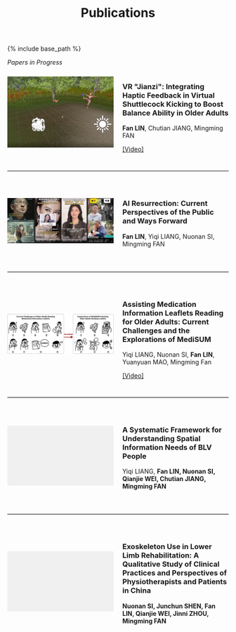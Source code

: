 ﻿---
layout: archive
title: "Publications"
permalink: /publications/
author_profile: true
---

{% include base_path %}

*Papers in Progress*

<div style="display: flex; align-items: center; margin-bottom: 40px;">
  <div style="flex: 1;">
    <img src='/images/pub1.jpg' style="width: 100%; max-width: 300px;">
  </div>
  <div style="flex: 1; padding-left: 20px;">
    <h3>VR "Jianzi": Integrating Haptic Feedback in Virtual Shuttlecock Kicking to Boost Balance Ability in Older Adults</h3>
    <p><strong>Fan LIN</strong>, Chutian JIANG, Mingming FAN</p>
    <a href="/files/shuttlecock.mp4">[Video]</a>
  </div>
</div>

<hr style="border: 0; border-top: 1px solid #ccc; margin: 40px 0;">

<div style="display: flex; align-items: center; margin-bottom: 40px;">
  <div style="flex: 1;">
    <img src='/images/pub2.jpg' style="width: 100%; max-width: 300px;">
  </div>
  <div style="flex: 1; padding-left: 20px;">
    <h3>AI Resurrection: Current Perspectives of the Public and Ways Forward</h3>
    <p><strong>Fan LIN</strong>, Yiqi LIANG, Nuonan SI, Mingming FAN</p>
  </div>
</div>

<hr style="border: 0; border-top: 1px solid #ccc; margin: 40px 0;">

<div style="display: flex; align-items: center; margin-bottom: 40px;">
  <div style="flex: 1;">
    <img src='/images/pub3.jpg' style="width: 100%; max-width: 300px;">
  </div>
  <div style="flex: 1; padding-left: 20px;">
    <h3>Assisting Medication Information Leaflets Reading for Older Adults: Current Challenges and the Explorations of MediSUM</h3>
    <p>Yiqi LIANG, Nuonan SI, <strong>Fan LIN</strong>, Yuanyuan MAO, Mingming Fan</p>
    <a href="/files/medisum.mp4">[Video]</a>
  </div>
</div>

<hr style="border: 0; border-top: 1px solid #ccc; margin: 40px 0;">

<div style="display: flex; align-items: center; margin-bottom: 40px;">
  <div style="flex: 1;">
    <!-- Placeholder for missing image -->
    <div style="width: 100%; max-width: 300px; height: 0; padding-top: 56.25%; background-color: #f0f0f0;"></div>
  </div>
  <div style="flex: 1; padding-left: 20px;">
    <h3>A Systematic Framework for Understanding Spatial Information Needs of BLV People</h3>
    <p>Yiqi LIANG, <strong>Fan LIN<strong>, Nuonan SI, Qianjie WEI, Chutian JIANG, Mingming FAN</p>
    <!-- No video link available -->
  </div>
</div>

<hr style="border: 0; border-top: 1px solid #ccc; margin: 40px 0;">

<div style="display: flex; align-items: center; margin-bottom: 40px;">
  <div style="flex: 1;">
    <!-- Placeholder for missing image -->
    <div style="width: 100%; max-width: 300px; height: 0; padding-top: 56.25%; background-color: #f0f0f0;"></div>
  </div>
  <div style="flex: 1; padding-left: 20px;">
    <h3>Exoskeleton Use in Lower Limb Rehabilitation: A Qualitative Study of Clinical Practices and Perspectives of Physiotherapists and Patients in China</h3>
    <p>Nuonan SI, Junchun SHEN, <strong>Fan LIN<strong>, Qianjie WEI, Jinni ZHOU, Mingming FAN</p>
    <!-- No video link available -->
  </div>
</div>
